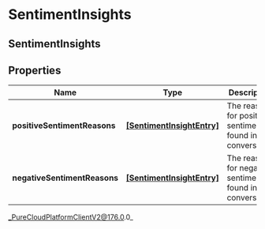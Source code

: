 # SentimentInsights

## SentimentInsights

## Properties

|Name | Type | Description | Notes|
|------------ | ------------- | ------------- | -------------|
| **positiveSentimentReasons** | [**[SentimentInsightEntry]**]([SentimentInsightEntry]) | The reasons for positive sentiment found in the conversation | [optional] |
| **negativeSentimentReasons** | [**[SentimentInsightEntry]**]([SentimentInsightEntry]) | The reasons for negative sentiment found in the conversation | [optional] |



_PureCloudPlatformClientV2@176.0.0_
